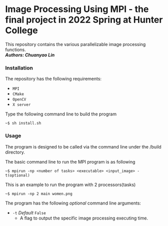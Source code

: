 # Image Processing Using MPI - the final project in 2022 Spring at Hunter College
This repository contains the various parallelizable image processing functions.  
***Authors: Chuanyao Lin***
### Installation

The repository has the following requirements:

 - `MPI`
 - `CMake`
 - `OpenCV`
 - `X server`
 
Type the following command line to build the program

```
~$ sh install.sh
```
### Usage

The program is designed to be called via the command line under the /build directory.

The basic command line to run the MPI program is as following
```
~$ mpirun -np <number of tasks> <executable> <input_image> -t(optional)
```

This is an example to run the program with 2 processors(tasks)
```
~$ mpirun -np 2 main women.png
```

The program has the following *optional* command line arguments:

- `-t` *Default* `False`
   - A flag to output the specific image processing executing time. 
